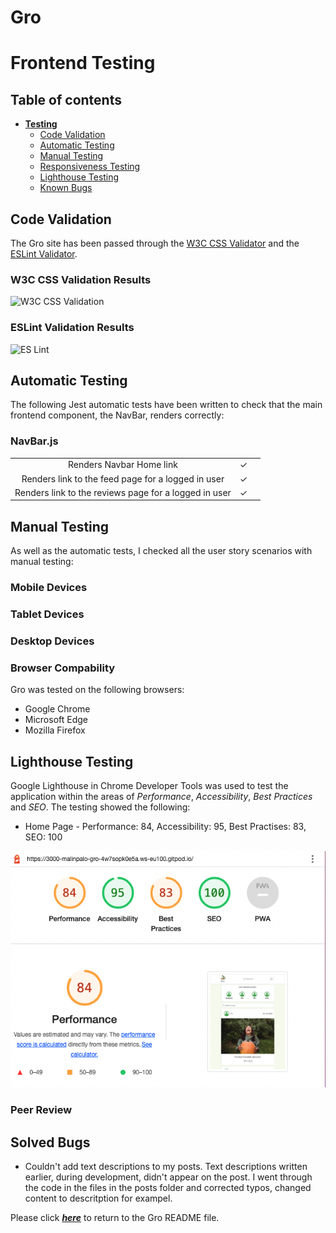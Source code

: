 # **Gro**

# Frontend Testing

## Table of contents

* [**Testing**](<#testing>)
    * [Code Validation](<#code-validation>)
    * [Automatic Testing](<#automatic-testing>)
    * [Manual Testing](<#manual-testing>)
    * [Responsiveness Testing](<#responsiveness-testing>)
    * [Lighthouse Testing](<#lighthouse-testing>)
    * [Known Bugs](<#known-bugs>)


## Code Validation 

The Gro site has been passed through the [W3C CSS Validator](https://jigsaw.w3.org/css-validator/) and the [ESLint Validator](https://eslint.org/docs/latest/use/getting-started#next-steps).

### W3C CSS Validation Results

![W3C CSS Validation](images/)

### ESLint Validation Results

![ES Lint](images/)

## Automatic Testing

The following Jest automatic tests have been written to check that the main frontend component, the NavBar, renders correctly: 

### NavBar.js
|  | | |
|:-------:|:--------|:--------|
| Renders Navbar Home link| &check; |
| Renders link to the feed page for a logged in user | &check; |
| Renders link to the reviews page for a logged in user | &check; |

## Manual Testing

As well as the automatic tests, I checked all the user story scenarios with manual testing:

### Mobile Devices

### Tablet Devices

### Desktop Devices

### Browser Compability

Gro was tested on the following browsers:

- Google Chrome
- Microsoft Edge
- Mozilla Firefox

## Lighthouse Testing

Google Lighthouse in Chrome Developer Tools was used to test the application within the areas of *Performance*, *Accessibility*, *Best Practices* and *SEO*. The testing showed the following:

* Home Page - Performance: 84, Accessibility: 95, Best Practises: 83, SEO: 100

![Lighthouse Homepage Result](images/ligthouse_gro.png)

### Peer Review

## Solved Bugs

- Couldn't add text descriptions to my posts. Text descriptions written earlier, during development, didn't appear on the post. I went through the code in the files in the posts folder and corrected typos, changed content to descritption for exampel. 


Please click [**_here_**](README.md) to return to the Gro README file.
